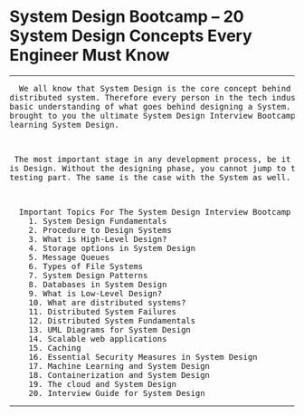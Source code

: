 <h1>System Design Bootcamp – 20 System Design Concepts Every Engineer Must Know</h1><hr />
<pre>
  We all know that System Design is the core concept behind the design of any
distributed system. Therefore every person in the tech industry needs to have at least a
basic understanding of what goes behind designing a System. With this intent, we have
brought to you the ultimate System Design Interview Bootcamp, a one-stop solution for
learning System Design. </pre><br />
  
 <pre> The most important stage in any development process, be it Software or any other tech,
is Design. Without the designing phase, you cannot jump to the implementation of the
testing part. The same is the case with the System as well.</pre> <br />

<pre>
  Important Topics For The System Design Interview Bootcamp
    1. System Design Fundamentals
    2. Procedure to Design Systems
    3. What is High-Level Design?
    4. Storage options in System Design
    5. Message Queues
    6. Types of File Systems
    7. System Design Patterns
    8. Databases in System Design
    9. What is Low-Level Design?
    10. What are distributed systems?
    11. Distributed System Failures
    12. Distributed System Fundamentals
    13. UML Diagrams for System Design
    14. Scalable web applications
    15. Caching
    16. Essential Security Measures in System Design
    17. Machine Learning and System Design
    18. Containerization and System Design
    19. The cloud and System Design
    20. Interview Guide for System Design
</pre> <hr />
